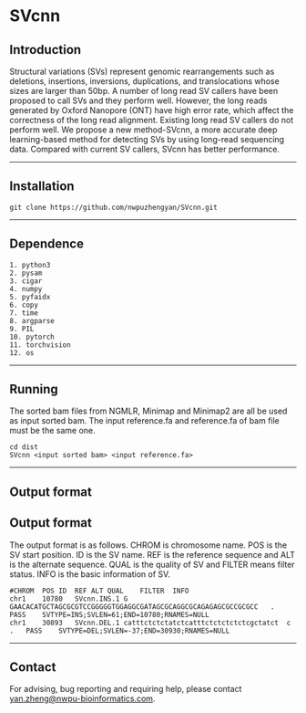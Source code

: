 # SVcnn
## Introduction

Structural variations (SVs) represent genomic rearrangements such as deletions, insertions, inversions, duplications, and translocations whose sizes are larger than 50bp. A number of long read SV callers have been proposed to call SVs and they perform well. However, the long reads generated by Oxford Nanopore (ONT) have high error rate, which affect the correctness of the long read alignment. Existing long read SV callers do not perform well. We propose a new method-SVcnn, a more accurate deep learning-based method for detecting SVs by using long-read sequencing data. Compared with current SV callers, SVcnn has better performance.

---
## Installation
```
git clone https://github.com/nwpuzhengyan/SVcnn.git
```
---
## Dependence
    1. python3
	2. pysam
	3. cigar
	4. numpy
	5. pyfaidx
	6. copy
	7. time
	8. argparse
	9. PIL
	10. pytorch
	11. torchvision
	12. os
	
---
## Running
The sorted bam files from NGMLR, Minimap and Minimap2 are all be used as input sorted bam. The input reference.fa and reference.fa of bam file must be the same one.
```
cd dist
SVcnn <input sorted bam> <input reference.fa>	
```
---
## Output format
## Output format
The output format is as follows. CHROM is chromosome name. POS is the SV start position. ID is the SV name. REF is the reference sequence and ALT is the alternate sequence. QUAL is the quality of SV and FILTER means filter status. INFO is the basic information of SV.
```
#CHROM	POS	ID	REF	ALT	QUAL	FILTER	INFO
chr1	10780	SVcnn.INS.1	G	GAACACATGCTAGCGCGTCCGGGGGTGGAGGCGATAGCGCAGGCGCAGAGAGCGCCGCGCC	.	PASS	SVTYPE=INS;SVLEN=61;END=10780;RNAMES=NULL
chr1	30893	SVcnn.DEL.1	catttctctctatctcatttctctctctctcgctatct	c	.	PASS	SVTYPE=DEL;SVLEN=-37;END=30930;RNAMES=NULL
```
---
## Contact
For advising, bug reporting and requiring help, please contact yan.zheng@nwpu-bioinformatics.com.

